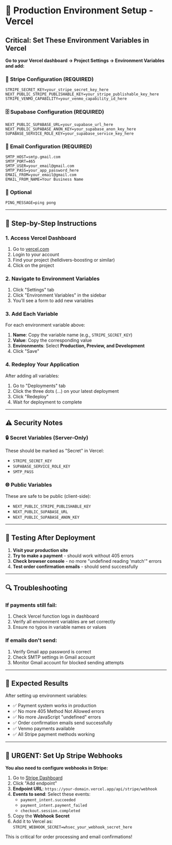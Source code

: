 # 🚀 Production Environment Setup - Vercel

## Critical: Set These Environment Variables in Vercel

**Go to your Vercel dashboard → Project Settings → Environment Variables and add:**

### 🔑 **Stripe Configuration (REQUIRED)**

```
STRIPE_SECRET_KEY=your_stripe_secret_key_here
NEXT_PUBLIC_STRIPE_PUBLISHABLE_KEY=your_stripe_publishable_key_here
STRIPE_VENMO_CAPABILITY=your_venmo_capability_id_here
```

### 🗄️ **Supabase Configuration (REQUIRED)**

```
NEXT_PUBLIC_SUPABASE_URL=your_supabase_url_here
NEXT_PUBLIC_SUPABASE_ANON_KEY=your_supabase_anon_key_here
SUPABASE_SERVICE_ROLE_KEY=your_supabase_service_key_here
```

### 📧 **Email Configuration (REQUIRED)**

```
SMTP_HOST=smtp.gmail.com
SMTP_PORT=465
SMTP_USER=your_email@gmail.com
SMTP_PASS=your_app_password_here
EMAIL_FROM=your_email@gmail.com
EMAIL_FROM_NAME=Your Business Name
```

### 🔧 **Optional**

```
PING_MESSAGE=ping pong
```

---

## 📝 **Step-by-Step Instructions**

### 1. Access Vercel Dashboard

1. Go to [vercel.com](https://vercel.com)
2. Login to your account
3. Find your project (helldivers-boosting or similar)
4. Click on the project

### 2. Navigate to Environment Variables

1. Click "Settings" tab
2. Click "Environment Variables" in the sidebar
3. You'll see a form to add new variables

### 3. Add Each Variable

For each environment variable above:

1. **Name**: Copy the variable name (e.g., `STRIPE_SECRET_KEY`)
2. **Value**: Copy the corresponding value
3. **Environments**: Select **Production, Preview, and Development**
4. Click "Save"

### 4. Redeploy Your Application

After adding all variables:

1. Go to "Deployments" tab
2. Click the three dots (...) on your latest deployment
3. Click "Redeploy"
4. Wait for deployment to complete

---

## ⚠️ **Security Notes**

### 🔒 **Secret Variables (Server-Only)**

These should be marked as "Secret" in Vercel:

- `STRIPE_SECRET_KEY`
- `SUPABASE_SERVICE_ROLE_KEY`
- `SMTP_PASS`

### 🌐 **Public Variables**

These are safe to be public (client-side):

- `NEXT_PUBLIC_STRIPE_PUBLISHABLE_KEY`
- `NEXT_PUBLIC_SUPABASE_URL`
- `NEXT_PUBLIC_SUPABASE_ANON_KEY`

---

## 🧪 **Testing After Deployment**

1. **Visit your production site**
2. **Try to make a payment** - should work without 405 errors
3. **Check browser console** - no more "undefined reading 'match'" errors
4. **Test order confirmation emails** - should send successfully

---

## 🔍 **Troubleshooting**

### If payments still fail:

1. Check Vercel function logs in dashboard
2. Verify all environment variables are set correctly
3. Ensure no typos in variable names or values

### If emails don't send:

1. Verify Gmail app password is correct
2. Check SMTP settings in Gmail account
3. Monitor Gmail account for blocked sending attempts

---

## 🎯 **Expected Results**

After setting up environment variables:

- ✅ Payment system works in production
- ✅ No more 405 Method Not Allowed errors
- ✅ No more JavaScript "undefined" errors
- ✅ Order confirmation emails send successfully
- ✅ Venmo payments available
- ✅ All Stripe payment methods working

---

## 🚨 **URGENT: Set Up Stripe Webhooks**

**You also need to configure webhooks in Stripe:**

1. Go to [Stripe Dashboard](https://dashboard.stripe.com/webhooks)
2. Click "Add endpoint"
3. **Endpoint URL**: `https://your-domain.vercel.app/api/stripe/webhook`
4. **Events to send**: Select these events:
   - `payment_intent.succeeded`
   - `payment_intent.payment_failed`
   - `checkout.session.completed`
5. Copy the **Webhook Secret**
6. Add it to Vercel as: `STRIPE_WEBHOOK_SECRET=whsec_your_webhook_secret_here`

This is critical for order processing and email confirmations!
